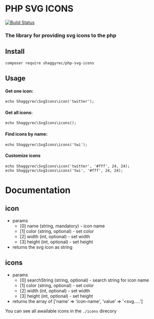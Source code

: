 # PHP SVG ICONS

[![Build Status](https://travis-ci.org/shaggyrec/php-svg-icons.svg?branch=master)](https://travis-ci.org/shaggyrec/php-svg-icons)

### The library for providing svg icons to the php

## Install
    
    composer require shaggyrec/php-svg-icons
    
## Usage
 
#### Get one icon:
    echo Shaggyrec\SvgIcons\icon('twitter');

#### Get all icons:
    echo Shaggyrec\SvgIcons\icons();
    
#### Find icons by name:
    echo Shaggyrec\SvgIcons\icons('twi');

#### Customize icons

    echo Shaggyrec\SvgIcons\icon('twitter', '#fff', 24, 24);
    echo Shaggyrec\SvgIcons\icons('twi', '#fff', 24, 24);


# Documentation

## icon

- params
    - [0] name (string, mandatory) - icon name
    - [1] color (string, optional) - set color
    - [2] width (int, optional) - set width
    - [3] height (int, optional) - set height
- returns the svg icon as string

## icons

- params
    - [0] searchString (string, optional) - search string for icon name
    - [1] color (string, optional) - set color
    - [2] width (int, optional) - set width
    - [3] height (int, optional) - set height
- returns the array of
    ['name' => 'icon-name', 'value' => '<svg.....']
    
You can see all awailable icons in the `./icons` direcory

